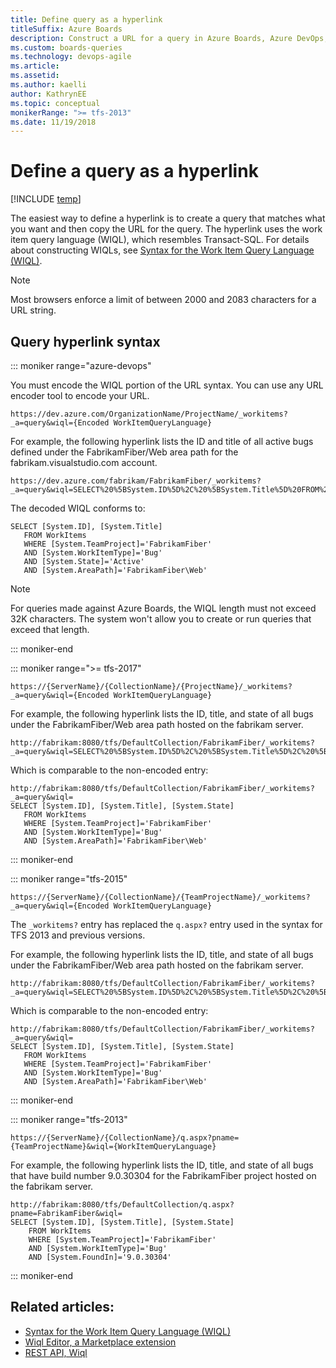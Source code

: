```yaml
---
title: Define query as a hyperlink
titleSuffix: Azure Boards
description: Construct a URL for a query in Azure Boards, Azure DevOps, & Team Foundation Server
ms.custom: boards-queries
ms.technology: devops-agile
ms.article:
ms.assetid:
ms.author: kaelli
author: KathrynEE
ms.topic: conceptual
monikerRange: ">= tfs-2013"
ms.date: 11/19/2018
---
```


# Define a query as a hyperlink

[!INCLUDE [temp](../includes/version-vsts-tfs-all-versions.md)]

<a id="define-query-hyperlink" />

The easiest way to define a hyperlink is to create a query that matches what you want and then copy the URL for the query. The hyperlink uses the work item query language (WIQL), which resembles Transact-SQL. For details about constructing WIQLs, see [Syntax for the Work Item Query Language (WIQL)](wiql-syntax.md).

> [!NOTE]  
> Most browsers enforce a limit of between 2000 and 2083 characters for a URL string.

## Query hyperlink syntax

::: moniker range="azure-devops"

You must encode the WIQL portion of the URL syntax. You can use any URL encoder tool to encode your URL.

```
https://dev.azure.com/OrganizationName/ProjectName/_workitems?_a=query&wiql={Encoded WorkItemQueryLanguage}
```

For example, the following hyperlink lists the ID and title of all active bugs defined under the FabrikamFiber/Web area path for the fabrikam.visualstudio.com account.

```
https://dev.azure.com/fabrikam/FabrikamFiber/_workitems?_a=query&wiql=SELECT%20%5BSystem.ID%5D%2C%20%5BSystem.Title%5D%20FROM%20WorkItems%20WHERE%20%5BSystem.TeamProject%5D%3D'FabrikamFiber'%20AND%20%5BSystem.WorkItemType%5D%3D'Bug'%20AND%20%5BSystem.State%5D%3D'Active'%20AND%20%5BSystem.AreaPath%5D%3D'FabrikamFiber%5CWeb'
```

The decoded WIQL conforms to:

```wiql
SELECT [System.ID], [System.Title]
   FROM WorkItems
   WHERE [System.TeamProject]='FabrikamFiber'
   AND [System.WorkItemType]='Bug'
   AND [System.State]='Active'
   AND [System.AreaPath]='FabrikamFiber\Web'
```

> [!NOTE]  
> For queries made against Azure Boards, the WIQL length must not exceed 32K characters. The system won't allow you to create or run queries that exceed that length.

::: moniker-end

::: moniker range=">= tfs-2017"

```
https://{ServerName}/{CollectionName}/{ProjectName}/_workitems?_a=query&wiql={Encoded WorkItemQueryLanguage}
```

For example, the following hyperlink lists the ID, title, and state of all bugs under the FabrikamFiber/Web area path hosted on the fabrikam server.

```
http://fabrikam:8080/tfs/DefaultCollection/FabrikamFiber/_workitems?_a=query&wiql=SELECT%20%5BSystem.ID%5D%2C%20%5BSystem.Title%5D%2C%20%5BSystem.State%5D%20FROM%20WorkItems%20WHERE%20%5BSystem.TeamProject%5D%3D'FabrikamFiber'%20AND%20%5BSystem.WorkItemType%5D%3D'Bug'%20AND%20%5BSystem.AreaPath%5D%3D'FabrikamFiber%5CWeb'%20%20
```

Which is comparable to the non-encoded entry:

```
http://fabrikam:8080/tfs/DefaultCollection/FabrikamFiber/_workitems?_a=query&wiql=
SELECT [System.ID], [System.Title], [System.State]
   FROM WorkItems
   WHERE [System.TeamProject]='FabrikamFiber'
   AND [System.WorkItemType]='Bug'
   AND [System.AreaPath]='FabrikamFiber\Web'
```

::: moniker-end

::: moniker range="tfs-2015"

```
https://{ServerName}/{CollectionName}/{TeamProjectName}/_workitems?_a=query&wiql={Encoded WorkItemQueryLanguage}
```

The `_workitems?` entry has replaced the `q.aspx?` entry used in the syntax for TFS 2013 and previous versions.

For example, the following hyperlink lists the ID, title, and state of all bugs under the FabrikamFiber/Web area path hosted on the fabrikam server.

```
http://fabrikam:8080/tfs/DefaultCollection/FabrikamFiber/_workitems?_a=query&wiql=SELECT%20%5BSystem.ID%5D%2C%20%5BSystem.Title%5D%2C%20%5BSystem.State%5D%20FROM%20WorkItems%20WHERE%20%5BSystem.TeamProject%5D%3D'FabrikamFiber'%20AND%20%5BSystem.WorkItemType%5D%3D'Bug'%20AND%20%5BSystem.AreaPath%5D%3D'FabrikamFiber%5CWeb'%20%20
```

Which is comparable to the non-encoded entry:

```
http://fabrikam:8080/tfs/DefaultCollection/FabrikamFiber/_workitems?_a=query&wiql=
SELECT [System.ID], [System.Title], [System.State]
   FROM WorkItems
   WHERE [System.TeamProject]='FabrikamFiber'
   AND [System.WorkItemType]='Bug'
   AND [System.AreaPath]='FabrikamFiber\Web'
```

::: moniker-end

::: moniker range="tfs-2013"

```
https://{ServerName}/{CollectionName}/q.aspx?pname={TeamProjectName}&wiql={WorkItemQueryLanguage}
```

For example, the following hyperlink lists the ID, title, and state of all bugs that have build number 9.0.30304 for the FabrikamFiber project hosted on the fabrikam server.

```
http://fabrikam:8080/tfs/DefaultCollection/q.aspx?pname=FabrikamFiber&wiql=
SELECT [System.ID], [System.Title], [System.State]
	FROM WorkItems
	WHERE [System.TeamProject]='FabrikamFiber'
	AND [System.WorkItemType]='Bug'
	AND [System.FoundIn]='9.0.30304'
```

::: moniker-end

## Related articles:

- [Syntax for the Work Item Query Language (WIQL)](wiql-syntax.md)
- [Wiql Editor, a Marketplace extension](https://marketplace.visualstudio.com/items?itemName=ottostreifel.wiql-editor)
- [REST API, Wiql](/rest/api/azure/devops/wit/wiql)

